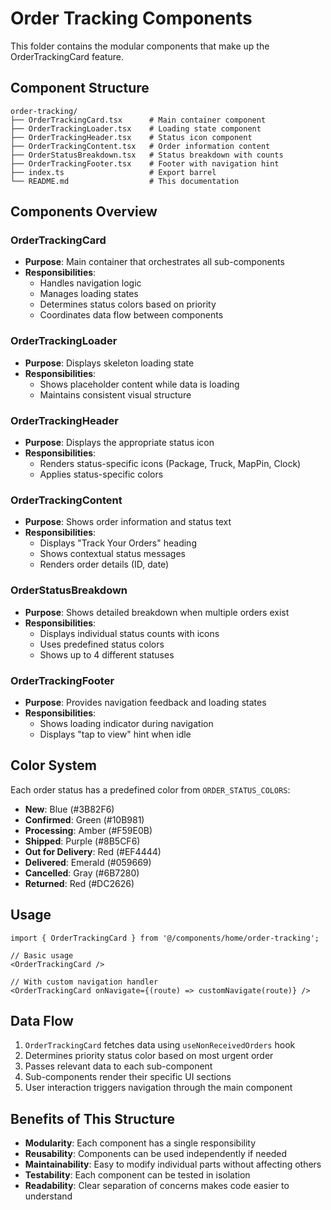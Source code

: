 # Order Tracking Components

This folder contains the modular components that make up the OrderTrackingCard feature.

## Component Structure

```
order-tracking/
├── OrderTrackingCard.tsx      # Main container component
├── OrderTrackingLoader.tsx    # Loading state component
├── OrderTrackingHeader.tsx    # Status icon component
├── OrderTrackingContent.tsx   # Order information content
├── OrderStatusBreakdown.tsx   # Status breakdown with counts
├── OrderTrackingFooter.tsx    # Footer with navigation hint
├── index.ts                   # Export barrel
└── README.md                  # This documentation
```

## Components Overview

### OrderTrackingCard
- **Purpose**: Main container that orchestrates all sub-components
- **Responsibilities**: 
  - Handles navigation logic
  - Manages loading states
  - Determines status colors based on priority
  - Coordinates data flow between components

### OrderTrackingLoader
- **Purpose**: Displays skeleton loading state
- **Responsibilities**:
  - Shows placeholder content while data is loading
  - Maintains consistent visual structure

### OrderTrackingHeader
- **Purpose**: Displays the appropriate status icon
- **Responsibilities**:
  - Renders status-specific icons (Package, Truck, MapPin, Clock)
  - Applies status-specific colors

### OrderTrackingContent
- **Purpose**: Shows order information and status text
- **Responsibilities**:
  - Displays "Track Your Orders" heading
  - Shows contextual status messages
  - Renders order details (ID, date)

### OrderStatusBreakdown
- **Purpose**: Shows detailed breakdown when multiple orders exist
- **Responsibilities**:
  - Displays individual status counts with icons
  - Uses predefined status colors
  - Shows up to 4 different statuses

### OrderTrackingFooter
- **Purpose**: Provides navigation feedback and loading states
- **Responsibilities**:
  - Shows loading indicator during navigation
  - Displays "tap to view" hint when idle

## Color System

Each order status has a predefined color from `ORDER_STATUS_COLORS`:

- **New**: Blue (#3B82F6)
- **Confirmed**: Green (#10B981)
- **Processing**: Amber (#F59E0B)
- **Shipped**: Purple (#8B5CF6)
- **Out for Delivery**: Red (#EF4444)
- **Delivered**: Emerald (#059669)
- **Cancelled**: Gray (#6B7280)
- **Returned**: Red (#DC2626)

## Usage

```tsx
import { OrderTrackingCard } from '@/components/home/order-tracking';

// Basic usage
<OrderTrackingCard />

// With custom navigation handler
<OrderTrackingCard onNavigate={(route) => customNavigate(route)} />
```

## Data Flow

1. `OrderTrackingCard` fetches data using `useNonReceivedOrders` hook
2. Determines priority status color based on most urgent order
3. Passes relevant data to each sub-component
4. Sub-components render their specific UI sections
5. User interaction triggers navigation through the main component

## Benefits of This Structure

- **Modularity**: Each component has a single responsibility
- **Reusability**: Components can be used independently if needed
- **Maintainability**: Easy to modify individual parts without affecting others
- **Testability**: Each component can be tested in isolation
- **Readability**: Clear separation of concerns makes code easier to understand